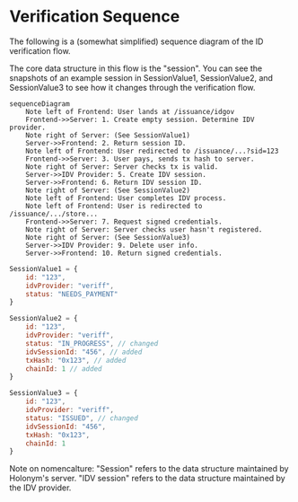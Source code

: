# Verification Sequence

The following is a (somewhat simplified) sequence diagram of the ID verification flow.

The core data structure in this flow is the "session". You can see the snapshots of an example session in SessionValue1, SessionValue2, and SessionValue3 to see how it changes through the verification flow.

```mermaid
sequenceDiagram
    Note left of Frontend: User lands at /issuance/idgov
    Frontend->>Server: 1. Create empty session. Determine IDV provider.
    Note right of Server: (See SessionValue1)
    Server->>Frontend: 2. Return session ID.
    Note left of Frontend: User redirected to /issuance/...?sid=123
    Frontend->>Server: 3. User pays, sends tx hash to server.
    Note right of Server: Server checks tx is valid.
    Server->>IDV Provider: 5. Create IDV session.
    Server->>Frontend: 6. Return IDV session ID.
    Note right of Server: (See SessionValue2)
    Note left of Frontend: User completes IDV process.
    Note left of Frontend: User is redirected to /issuance/.../store...
    Frontend->>Server: 7. Request signed credentials.
    Note right of Server: Server checks user hasn't registered.
    Note right of Server: (See SessionValue3)
    Server->>IDV Provider: 9. Delete user info.
    Server->>Frontend: 10. Return signed credentials.
```


```javascript
SessionValue1 = {
    id: "123",
    idvProvider: "veriff",
    status: "NEEDS_PAYMENT"
}

SessionValue2 = {
    id: "123",
    idvProvider: "veriff",
    status: "IN_PROGRESS", // changed
    idvSessionId: "456", // added
    txHash: "0x123", // added
    chainId: 1 // added
}

SessionValue3 = {
    id: "123",
    idvProvider: "veriff",
    status: "ISSUED", // changed
    idvSessionId: "456",
    txHash: "0x123",
    chainId: 1
}
```

Note on nomencalture: "Session" refers to the data structure maintained by Holonym's server. "IDV session" refers to the data structure maintained by the IDV provider.
